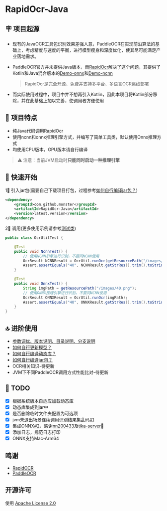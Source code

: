 # RapidOcr-Java

## 🪧 项目起源

- 现有的JavaOCR工具包识别效果差强人意，PaddleOCR在实现前沿算法的基础上，考虑精度与速度的平衡，进行模型瘦身和深度优化，使其尽可能满足产业落地需求。

- PaddleOCR官方并未提供Java版本，而[RapidOcr](https://github.com/RapidAI/RapidOCR)解决了这个问题，其提供了Kotlin和Java混合版本的[Demo-onnx](https://github.com/RapidAI/RapidOcrOnnxJvm)和[Demo-ncnn](https://github.com/RapidAI/RapidOcrNcnnJvm)

  >RapidOcr是完全开源、免费并支持多平台、多语言OCR离线部署

- 而实际使用过程中，项目中并不想再引入Kotlin，因此本项目将Kotlin部分移除，并在此基础上加以完善，使调用者方便使用

## 👏 项目特点

- 纯Java代码调用RapidOcr
- 使用ncnn和onnx推理引擎方式，并编写了简单工具类，默认使用Onnx推理方式
- 均使用CPU版本，GPU版本请自行编译

> ⚠️ 注意：当前JVM启动时**只能同时启动一种推理引擎**


## 🎉 快速开始

1⃣️ 引入jar包(需要自己下载项目打包，过程参考[如何自行编译jar包？](./docs/COMPILE_JAR.md))

```xml
<dependency>
    <groupId>com.github.monster</groupId>
    <artifactId>RapidOcr-Java</artifactId>
    <version>latest.version</version>
</dependency>
```

2⃣️ 调用(更多使用示例请参考[测试类](https://github.com/MyMonsterCat/RapidOcr-Java/blob/main/src/test/java/com/github/monster/ocr/OcrUtilTest.java))

```java
public class OcrUtilTest {

    @Test
    public void NcnnTest() {
        // 使用NCNN引擎进行识别，不要同NCNN使用
        OcrResult NCNNResult = OcrUtil.runOcr(getResourcePath("/images/40.png"), LibConfig.getNcnnConfig(), ParamConfig.getDefaultConfig(), HardwareConfig.getNcnnConfig());
        Assert.assertEquals("40", NCNNResult.getStrRes().trim().toString());
    }

    @Test
    public void OnnxTest() {
        String imgPath = getResourcePath("/images/40.png");
        // 使用ONNX推理引擎进行识别，不要同NCNN使用
        OcrResult ONNXResult = OcrUtil.runOcr(imgPath);
        Assert.assertEquals("40", ONNXResult.getStrRes().trim().toString());
    }
}
```

## 🔝 进阶使用

- [参数调优、版本说明、目录说明、分支说明](./docs/ADVANCED.md)
- [如何自行更新模型？](./docs/UPDATE_MODEL.md)
- [如何自行编译动态库？](./docs/COMPILE_LIB.md)
- [如何自行编译jar包？](./docs/COMPILE_JAR.md)
- OCR相关知识-待更新
- JVM下不同PaddleOCR调用方式性能比对-待更新

## 📌 TODO

- [x] 根据系统版本自适应加载动态库
- [x] 动态库集成到jar中
- [x] 是否删除临时文件夹配置为可选项
- [x] jvm未退出场景连续调用识别结果集乱码[#1](https://github.com/MyMonsterCat/RapidOcr-Java/issues/1)
- [x] 集成ONNX[#2](https://github.com/MyMonsterCat/RapidOcr-Java/issues/2)，感谢[nn200433](https://github.com/nn200433)及[tika-server](https://github.com/nn200433/tika-server)👏 
- [x] 添加日志，规范日志打印
- [x] ONNX支持Mac-Arm64

## 鸣谢

- [RapidOCR](https://github.com/RapidAI/RapidOCR)
- [PaddleOCR](https://github.com/PaddlePaddle/PaddleOCR)

## 开源许可

使用 [Apache License 2.0](https://github.com/MyMonsterCat/DeviceTouch/blob/main/LICENSE)
